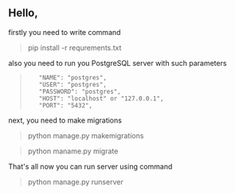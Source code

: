 Hello,
---
firstly you need to write command
> pip install -r requrements.txt

also you need to run you PostgreSQL server with such parameters
>        "NAME": "postgres",
>        "USER": "postgres",
>        "PASSWORD": "postgres",
>        "HOST": "localhost" or "127.0.0.1",
>        "PORT": "5432",

next, you need to make migrations
> python manage.py makemigrations

> python maname.py migrate


That's all now you can run server using command
> python manage.py runserver

